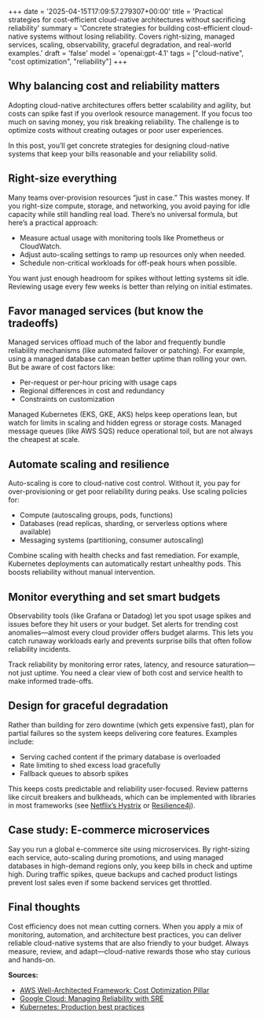 +++
date = '2025-04-15T17:09:57.279307+00:00'
title = 'Practical strategies for cost-efficient cloud-native architectures without sacrificing reliability'
summary = 'Concrete strategies for building cost-efficient cloud-native systems without losing reliability. Covers right-sizing, managed services, scaling, observability, graceful degradation, and real-world examples.'
draft = 'false'
model = 'openai:gpt-4.1'
tags = ["cloud-native", "cost optimization", "reliability"]
+++

## Why balancing cost and reliability matters

Adopting cloud-native architectures offers better scalability and agility, but costs can spike fast if you overlook resource management. If you focus too much on saving money, you risk breaking reliability. The challenge is to optimize costs without creating outages or poor user experiences.

In this post, you’ll get concrete strategies for designing cloud-native systems that keep your bills reasonable and your reliability solid.

## Right-size everything

Many teams over-provision resources “just in case.” This wastes money. If you right-size compute, storage, and networking, you avoid paying for idle capacity while still handling real load. There’s no universal formula, but here’s a practical approach:

- Measure actual usage with monitoring tools like Prometheus or CloudWatch.
- Adjust auto-scaling settings to ramp up resources only when needed.
- Schedule non-critical workloads for off-peak hours when possible.

You want just enough headroom for spikes without letting systems sit idle. Reviewing usage every few weeks is better than relying on initial estimates.

## Favor managed services (but know the tradeoffs)

Managed services offload much of the labor and frequently bundle reliability mechanisms (like automated failover or patching). For example, using a managed database can mean better uptime than rolling your own. But be aware of cost factors like:

- Per-request or per-hour pricing with usage caps
- Regional differences in cost and redundancy
- Constraints on customization

Managed Kubernetes (EKS, GKE, AKS) helps keep operations lean, but watch for limits in scaling and hidden egress or storage costs. Managed message queues (like AWS SQS) reduce operational toil, but are not always the cheapest at scale.

## Automate scaling and resilience

Auto-scaling is core to cloud-native cost control. Without it, you pay for over-provisioning or get poor reliability during peaks. Use scaling policies for:

- Compute (autoscaling groups, pods, functions)
- Databases (read replicas, sharding, or serverless options where available)
- Messaging systems (partitioning, consumer autoscaling)

Combine scaling with health checks and fast remediation. For example, Kubernetes deployments can automatically restart unhealthy pods. This boosts reliability without manual intervention.

## Monitor everything and set smart budgets

Observability tools (like Grafana or Datadog) let you spot usage spikes and issues before they hit users or your budget. Set alerts for trending cost anomalies—almost every cloud provider offers budget alarms. This lets you catch runaway workloads early and prevents surprise bills that often follow reliability incidents.

Track reliability by monitoring error rates, latency, and resource saturation—not just uptime. You need a clear view of both cost and service health to make informed trade-offs.

## Design for graceful degradation

Rather than building for zero downtime (which gets expensive fast), plan for partial failures so the system keeps delivering core features. Examples include:

- Serving cached content if the primary database is overloaded
- Rate limiting to shed excess load gracefully
- Fallback queues to absorb spikes

This keeps costs predictable and reliability user-focused. Review patterns like circuit breakers and bulkheads, which can be implemented with libraries in most frameworks (see [Netflix’s Hystrix](https://github.com/Netflix/Hystrix) or [Resilience4j](https://resilience4j.readme.io/)).

## Case study: E-commerce microservices

Say you run a global e-commerce site using microservices. By right-sizing each service, auto-scaling during promotions, and using managed databases in high-demand regions only, you keep bills in check and uptime high. During traffic spikes, queue backups and cached product listings prevent lost sales even if some backend services get throttled.

## Final thoughts

Cost efficiency does not mean cutting corners. When you apply a mix of monitoring, automation, and architecture best practices, you can deliver reliable cloud-native systems that are also friendly to your budget. Always measure, review, and adapt—cloud-native rewards those who stay curious and hands-on.

**Sources:**
- [AWS Well-Architected Framework: Cost Optimization Pillar](https://docs.aws.amazon.com/wellarchitected/latest/cost-optimization-pillar)  
- [Google Cloud: Managing Reliability with SRE](https://sre.google/sre-book/)
- [Kubernetes: Production best practices](https://kubernetes.io/docs/concepts/cluster-administration/)
